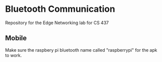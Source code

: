 # Bluetooth Communication
Repository for the Edge Networking lab for CS 437

## Mobile

Make sure the raspbery pi bluetooth name called "raspberrypi" for the apk to work.
